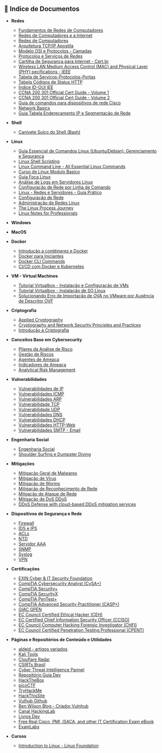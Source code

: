 ## 📂 Indice de Documentos

- **Redes**
  * [Fundamentos de Redes de Computadores](https://mediacdns3.ulife.com.br/PAT/Upload/1777748/4088998/images/2a37d90ae9a05ae253846e4599ff2d81.pdf)
  * [Redes de Computadores e a Internet](https://drive.google.com/file/d/1BI6XkXHrwDHofyS412mqFD9QoBg6tKmN/view?usp=drive_link)
  * [Redes de Computadores](https://drive.google.com/file/d/1l7WkKUHX_gPziJ0-a6dRjNnUJtUggpjN/view?usp=sharing)
  * [Arquitetura TCP/IP Apostila](https://www.lsi.usp.br/~leo/curso/tcp_ip.pdf)
  * [Modelo OSI e Protocolos - Camadas](./osi.md)
  * [Protocolos e Serviços de Redes](https://redeetec.mec.gov.br/images/stories/pdf/eixo_infor_comun/tec_inf/081112_protserv_redes.pdf)
  * [Cartilha de Segurança para Internet - Cert.br](https://www.inf.ufsc.br/~bosco.sobral/ensino/ine5680/material-seg-redes/cartilha-08-malware.pdf)
  * [Wireless LAN Medium Access Control (MAC) and Physical Layer (PHY) pecifications - IEEE](https://www.inf.ufsc.br/~bosco.sobral/ensino/ine5377/802.11g-2003.pdf)
  * [Tabela de Serviços-Protocolos-Portas](./portas-servicos.md)
  * [Tabela Códigos de Status HTTP](./codigos-http.md)
  * [Índice ID-OUI IEE](https://standards-oui.ieee.org/)
  * [CCNA 200 301 Official Cert Guide - Volume 1](https://drive.google.com/file/d/1mhiTks1y2SDicxUbzihiwuGHsXmczzGk/view?usp=sharing)
  * [CCNA 200 301 Official Cert Guide - Volume 2](https://drive.google.com/file/d/1Iz8GVILganH1deBeTfIcvccw4ZUGf1XU/view?usp=sharing)
  * [Guia de comandos para dispositivos de rede Cisco](https://drive.google.com/file/d/1Iz8GVILganH1deBeTfIcvccw4ZUGf1XU/view?usp=sharing)
  * [Network Basics](https://drive.google.com/file/d/1zRBCGLwhiqtnxTauENu7nW75FVJs6-t_/view?usp=sharing)
  * [Guia Tabela Endereçamento IP e Segmentação de Rede](./tabela-ips.md)

- **Shell**
  - [Canivete Suíço do Shell (Bash)](https://aurelio.net/shell/canivete/)

- **Linux**
  * [Guia Essencial de Comandos Linux (Ubuntu/Debian): Gerenciamento e Segurança](./Comandos_linux.md)
  * [Linux Shell Scripting](https://drive.google.com/file/d/1sbdlhcGUX6olpT433JzfePG6MuIDmOSY/view?usp=sharing)
  * [Linux Command Line - All Essential Linux Commands](https://drive.google.com/file/d/1r5e6ky20Pv-d4v8CFZTtMyQhlmjocIDc/view?usp=sharing)
  * [Curso de Linux Modulo Basico](https://www.linux.ime.usp.br/~albasalo/Apostila/apostila.pdf)
  * [Guia Foca Linux](https://www.guiafoca.org/)
  * [Análise de Logs em Servidores Linux](./analise-logs.md)
  * [Configuração de Rede por Linha de Comando](https://help.ubuntu.com/community/NetworkConfigurationCommandLine)
  * [Linux - Redes e Servidores - Guia Prático](https://drive.google.com/file/d/1yy5FAd0y7kJ4vVlfHTGtIFST1tMprMxy/view?usp=sharing)
  * [Configuração de Rede](https://wiki.debian.org/NetworkConfiguration)
  * [Administração de Redes Linux](https://drive.google.com/file/d/15dPT-RUhxHsZJxK6RSz-svid2bHxBBKM/view?usp=sharing)
  * [The Linux Process Journey](https://drive.google.com/file/d/1jIrjljNDaeCgiB9yt2Mrn94XkcYlY8tj/view?usp=sharing)
  * [Linux Notes for Professionals](https://drive.google.com/file/d/1JLmU3brph33Cn_cpTZF4yes6bNfnbpcg/view?usp=sharing)
  
- **Windows**

- **MacOS**

- **Docker**
  - [Introdução a contêineres e Docker](https://learn.microsoft.com/pt-br/dotnet/architecture/microservices/container-docker-introduction/)
  - [Docker para Iniciantes](https://docker-curriculum.com/)
  - [Docker CLI Commands](https://docs.docker.com/get-started/docker_cheatsheet.pdf)
  - [CI/CD com Docker e Kubernetes](https://drive.google.com/file/d/1cpnWqEQLrWkWf22X12hARM-n2Wbpl6P3/view?usp=sharing)

- **VM - Virtual Machines**
  - [Tutorial Virtualbox - Instalação e Configuração de VMs](https://docente.ifrn.edu.br/thiagodutra/disciplinas/materiais/instalacao-e-configuracao-de-servidores-tii/Tutorial%20-%20VirtualBox%20-VM.pdf)
  - [Tutorial Virtualbox - Instalação de SO Linux](https://docentes.ifrn.edu.br/thiagodutra/disciplinas/materiais/instalacao-e-configuracao-de-servidores-tii/Tutorial%20-%20VirtualBox%20-SO%20Linux.pdf)
  - [Solucionando Erro de Importação de OVA no VMware por Ausência de Descritor OVF](./modificando-ova-vb-para-vmware.md)

- **Criptografia**
  - [Applied Cryptography](https://www.inf.ufsc.br/~bosco.sobral/ensino/ine5680/material-cripto-seg/2014-1/cryptoBruceSchneier.pdf)
  - [Cryptography and Network Security Principles and Practices](https://www.inf.ufsc.br/~bosco.sobral/ensino/ine5680/material-cripto-seg/2014-1/Stallings/Stallings_Cryptography_and_Network_Security.pdf)
  - [Introdução à Criptografia](https://www.inf.ufsc.br/~bosco.sobral/ensino/ine5680/material-cripto-seg/2014-2/certificacao-digital.pdf)

- **Conceitos Base em Cybersecurity**
  - [Pilares da Análise de Risco](./pilares-da-analise-de-risco.md)
  - [Gestão de Riscos](./gestao-de-riscos.md)
  - [Agentes de Ameaça](./agentes-de-ameaça.md)
  - [Indicadores de Ameaça](./indicadores-de-ameaca.md)
  - [Analytical Risk Management](https://drive.google.com/file/d/1ZHUrtGKIuKcUE8IUOSLXHm2FUzF3KW8B/view?usp=sharing)

- **Vulnerabilidades**
  - [Vulnerabilidades de IP](./vulnerabilidades-ip.md)
  - [Vulnerabilidades ICMP](./ataques-icmp.md)
  - [Vulnerabilidades ARP](./ataques-protocolo-arp.md)
  - [Vulnerabilidade TCP](./vulnerabilidades-tcp.md)
  - [Vulnerabilidade UDP](./vulnerabilidade-udp.md)
  - [Vulnerabilidades DNS](./vulnearbilidade-dns.md)
  - [Vulnerabilidades DHCP](./vulnerabilidades-dhcp.md)
  - [Vulnerabilidades HTTP-Web](./vulnerabilidades-http.md)
  - [Vulnerabilidades SMTP - Email](./vulnerabilidades-email.md)

- **Engenharia Social**
  - [Engenharia Social](./engenharia_social.md)
  - [Shoulder Surfing e Dumpster Diving](./shoulder_surfing_e_dumpster_diving.md)

- **Mitigações**
  - [Mitigação Geral de Malwares](./mitigacao-malware.md) 
  - [Mitigação de Vírus](./mitigacao-virus.md)
  - [Mitigação de Worms](./mitigacao-worms.md)
  - [Mitigação de Reconhecimento de Rede](./mitigacao-reconhecimento.md)
  - [Mitgação de Ataque de Rede](./mitigacao-ataque.md)
  - [Mitigação de DoS DDoS](./mitigacao-dos-ddos.md)
  - [DDoS Defense with cloud-based DDoS mitigation services](https://www.cloudflare.com/static/aff6e173f07a50401b12eead49e95141/Always-on-vs-on-demand-DDoS-Protection.pdf)

- **Dispositivos de Segurança e Rede**
  - [Firewall](./firewall.md)
  - [IDS e IPS](./idp-ips.md)
  - [ACLs](./acls.md)
  - [NTD](./NTP.md)
  - [Servidor AAA](./servidor-AAA.md)
  - [SNMP](./SNMP.md)
  - [Syslog](./syslog.md)
  - [VPN](./vpn.md)

- **Certificações**
  - [EXIN Cyber & IT Security Foundation](https://dam.exin.com/api/&request=asset.permadownload&id=376&type=this&token=57674ec538288c8b2a9af64caa402073)
  - [CompTIA Cybersecurity Analyst (CySA+)](https://lecbyo.files.cmp.optimizely.com/download/492916babbba11ef8d1d9a32c8c5b2ab)
  - [CompTIA Security+](https://lecbyo.files.cmp.optimizely.com/download/9176e852bbba11efa3869a32c8c5b2ab)
  - [CompTIA SecurityX](https://lecbyo.files.cmp.optimizely.com/download/35cf5f02b73211efa0ca8e42e80f1a8f)
  - [CompTIA PenTest+](https://lecbyo.files.cmp.optimizely.com/download/1e8cf0febef111efb260822b03028498)
  - [CompTIA Advanced Security Practitioner (CASP+)](https://lecbyo.files.cmp.optimizely.com/download/1ca2284abef111ef808db6dd7849a8fd)
  - [GIAC GPEN](https://www.giac.org/certifications/penetration-tester-gpen/)
  - [EC Council Certified Ethical Hacker (CEH)](https://www.eccouncil.org/train-certify/certified-ethical-hacker-ceh/)
  - [EC Certified Chief Information Security Officer (CCISO)](https://www.eccouncil.org/train-certify/certified-chief-information-security-officer-cciso/)
  - [EC Council Computer Hacking Forensic Investigator (CHFI)](https://www.eccouncil.org/train-certify/certified-penetration-tester)
  - [EC Council Certified Penetration Testing Professional (CPENT)](https://www.eccouncil.org/train-certify/certified-penetration-testing-professional-cpent/)

- **Páginas e Repositórios de Conteúdo e Utilidades**
  - [aldeid - artigos variados](https://www.aldeid.com/wiki/Main_Page)
  - [Kali Tools](https://www.kali.org/tools/)
  - [Clouflare Radar](https://radar.cloudflare.com/)
  - [CSIRTs Brasil](https://www.cert.br/csirts/)
  - [Cyber Threat Intelligence Pannel](https://start.me/p/wMrA5z/cyber-threat-intelligence)
  - [Repositório Guia Dev](https://github.com/arthurspk/guiadevbrasil)
  - [HackTheBox](https://www.hackthebox.com/)
  - [picoCTF](https://picoctf.com/)
  - [TryHackMe](https://tryhackme.com/)
  - [HackThisSite](https://www.hackthissite.org/)
  - [Vulhub Github](https://github.com/vulhub)
  - [Ben Wilson Blog - Criador Vulnhub](https://blog.g0tmi1k.com/)
  - [Canal HackingLab](https://www.youtube.com/@Hackinglabrasil)
  - [Livros Dev](https://github.com/KAYOKG/BibliotecaDev/tree/main/LivrosDev)
  - [Free Real Cisco, PMI, ISACA, and other IT Certification Exam eBook](https://www.spotoexam.com/free-ebook-download-sns/?id=snschak)
  - [ExamLabs](https://www.exam-labs.com/)
  
- **Cursos**
  - [Introduction to Linux - Linux Foundation](https://training.linuxfoundation.org/training/introduction-to-linux/)